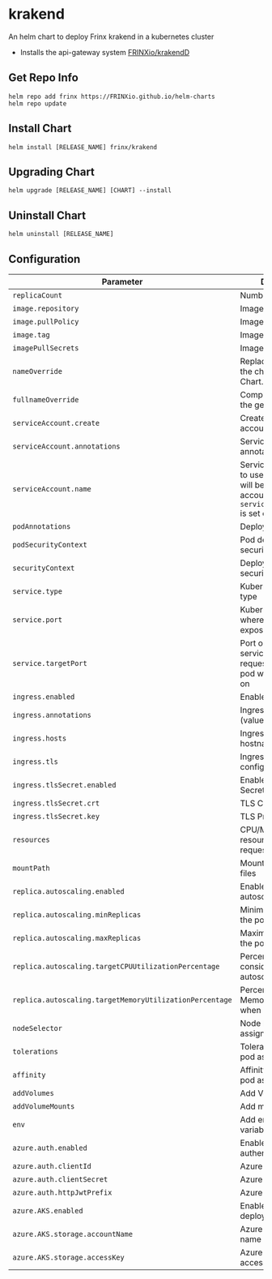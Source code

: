 # krakend

An helm chart to deploy Frinx krakend in a kubernetes cluster
* Installs the api-gateway system [FRINXio/krakendD](https://github.com/FRINXio/krakend-ce)

## Get Repo Info

```console
helm repo add frinx https://FRINXio.github.io/helm-charts
helm repo update
```

## Install Chart

```console
helm install [RELEASE_NAME] frinx/krakend
```

## Upgrading Chart

```console
helm upgrade [RELEASE_NAME] [CHART] --install
```

## Uninstall Chart

```console
helm uninstall [RELEASE_NAME]
```

## Configuration

| Parameter | Description | Default |
|-----------|-------------|---------|
| `replicaCount` | Number of nodes | `1` |
| `image.repository` | Image repository | `frinx/krakend` |
| `image.pullPolicy` | Image pull policy | `IfNotPresent` |
| `image.tag` | Image tag | `1.0.2` |
| `imagePullSecrets` | Image pull secrets | `{}` |
| `nameOverride` | Replaces the name of the chart in the Chart.yaml file | `""` |
| `fullnameOverride` |  Completely replaces the generated name | `""` |
| `serviceAccount.create` | Create service account | `true` |
| `serviceAccount.annotations` | ServiceAccount annotations | `{}` |
| `serviceAccount.name` | Service account name to use, when empty will be set to created account if `serviceAccount.create` is set else to `default` | `""` |
| `podAnnotations` | Deployment | `{}` |
| `podSecurityContext` | Pod deployment securityContext | `{}` |
| `securityContext` | Deployment securityContext | `{}` |
| `service.type` | Kubernetes service type | `ClusterIP` |
| `service.port` | Kubernetes port where service is exposed | `80` |
| `service.targetPort` | Port on which the service will send requests to, that your pod will be listening on | `8080` |
| `ingress.enabled` | Enables Ingress | `false` |
| `ingress.annotations` | Ingress annotations (values are templated) | `{}` |
| `ingress.hosts` | Ingress accepted hostnames  | `[]` |
| `ingress.tls` | Ingress TLS configuration | `[]` |
| `ingress.tlsSecret.enabled` | Enable Ingress TLS Secret configuration | `false` |
| `ingress.tlsSecret.crt` | TLS Certificate | `false` |
| `ingress.tlsSecret.key` | TLS Private key | `false` |
| `resources` | CPU/Memory resource requests/limits | `{}` |
| `mountPath` | Mount Path for Config files | `"/etc/krakend/"` |
| `replica.autoscaling.enabled` | Enable replica autoscaling settings | `false` |
| `replica.autoscaling.minReplicas` | Minimum replicas for the pod autoscaling | `1` |
| `replica.autoscaling.maxReplicas` | Maximum replicas for the pod autoscaling | `100` |
| `replica.autoscaling.targetCPUUtilizationPercentage` | Percentage of CPU to consider when autoscaling | `80` |
| `replica.autoscaling.targetMemoryUtilizationPercentage` | Percentage of Memory to consider when autoscaling | |
| `nodeSelector` | Node labels for pod assignment | `{}` |
| `tolerations` | Toleration labels for pod assignment | `[]` |
| `affinity` | Affinity settings for pod assignment | `{}` |
| `addVolumes` | Add Volumes | `{}` |
| `addVolumeMounts` | Add mounnts volumes | `{}` |
| `env` | Add environment variable | `{}` |
| `azure.auth.enabled` | Enable azure authentication | `false` |
| `azure.auth.clientId` | Azure cliendId | |
| `azure.auth.clientSecret` | Azure clientSecret | |
| `azure.auth.httpJwtPrefix` | Azure httpJwtPrefix | |
| `azure.AKS.enabled` | Enable AKS azure deployment | `false` |
| `azure.AKS.storage.accountName` | Azure storage account name | |
| `azure.AKS.storage.accessKey` | Azure storage accessKey | |
